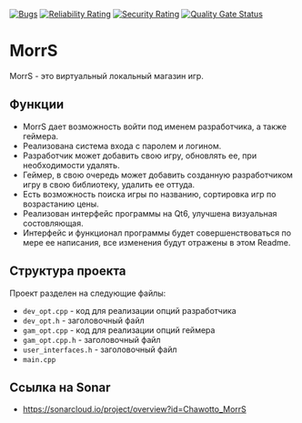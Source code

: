 [![Bugs](https://sonarcloud.io/api/project_badges/measure?project=Chawotto_MorrS&metric=bugs)](https://sonarcloud.io/summary/new_code?id=Chawotto_MorrS)
[![Reliability Rating](https://sonarcloud.io/api/project_badges/measure?project=Chawotto_MorrS&metric=reliability_rating)](https://sonarcloud.io/summary/new_code?id=Chawotto_MorrS)
[![Security Rating](https://sonarcloud.io/api/project_badges/measure?project=Chawotto_MorrS&metric=security_rating)](https://sonarcloud.io/summary/new_code?id=Chawotto_MorrS)
[![Quality Gate Status](https://sonarcloud.io/api/project_badges/measure?project=Chawotto_MorrS&metric=alert_status)](https://sonarcloud.io/summary/new_code?id=Chawotto_MorrS)

# MorrS

MorrS - это виртуальный локальный магазин игр. 

## Функции

- MorrS дает возможность войти под именем разработчика, а также геймера.
- Реализована система входа с паролем и логином. 
- Разработчик может добавить свою игру, обновлять ее, при необходимости удалять.
- Геймер, в свою очередь может добавить созданную разработчиком игру в свою библиотеку, удалить ее оттуда.
- Есть возможность поиска игры по названию, сортировка игр по возрастанию цены.
- Реализован интерфейс программы на Qt6, улучшена визуальная состовляющая.
- Интерфейс и функционал программы будет совершенствоваться по мере ее написания, все изменения будут отражены в этом Readme.

## Структура проекта 

Проект разделен на следующие файлы:

- `dev_opt.cpp` - код для реализации опций разработчика
- `dev_opt.h` - заголовочный файл
- `gam_opt.cpp` - код для реализации опций геймера
- `gam_opt.cpp.h` - заголовочный файл
- `user_interfaces.h` - заголовочный файл
- `main.cpp`

## Ссылка на Sonar

- https://sonarcloud.io/project/overview?id=Chawotto_MorrS
